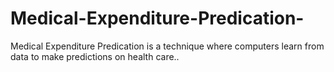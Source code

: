 # Medical-Expenditure-Predication-
Medical Expenditure Predication is a technique where computers learn from data to make predictions on health care..
